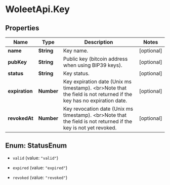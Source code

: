 # WoleetApi.Key

## Properties

Name | Type | Description | Notes
------------ | ------------- | ------------- | -------------
**name** | **String** | Key name. | [optional] 
**pubKey** | **String** | Public key (bitcoin address when using BIP39 keys). | [optional] 
**status** | **String** | Key status. | [optional] 
**expiration** | **Number** | Key expiration date (Unix ms timestamp). &lt;br&gt;Note that the field is not returned if the key has no expiration date.  | [optional] 
**revokedAt** | **Number** | Key revocation date (Unix ms timestamp). &lt;br&gt;Note that the field is not returned if the key is not yet revoked.  | [optional] 



## Enum: StatusEnum


* `valid` (value: `"valid"`)

* `expired` (value: `"expired"`)

* `revoked` (value: `"revoked"`)




